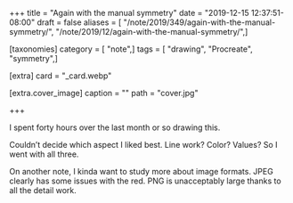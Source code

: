 +++
title = "Again with the manual symmetry"
date = "2019-12-15 12:37:51-08:00"
draft = false
aliases = [ "/note/2019/349/again-with-the-manual-symmetry/", "/note/2019/12/again-with-the-manual-symmetry/",]

[taxonomies]
category = [ "note",]
tags = [ "drawing", "Procreate", "symmetry",]

[extra]
card = "_card.webp"

[extra.cover_image]
caption = ""
path = "cover.jpg"

+++

I spent forty hours over the last month or so drawing this.

Couldn’t decide which aspect I liked best. Line work? Color? Values? So
I went with all three.

On another note, I kinda want to study more about image formats. JPEG
clearly has some issues with the red. PNG is unacceptably large thanks
to all the detail work.
